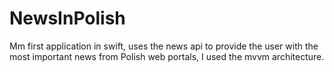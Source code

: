 # NewsInPolish
Mm first application in swift, uses the news api to provide the user with the most important news from Polish web portals, I used the mvvm architecture.
